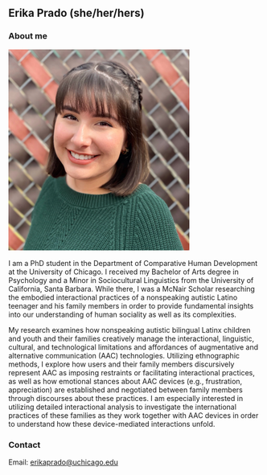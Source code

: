 ## Erika Prado (she/her/hers)

### About me

<img src="./images/erika-prado.jpg" width="360" height="400">


I am a PhD student in the Department of Comparative Human Development at the University of Chicago. I received my Bachelor of Arts degree in Psychology and a Minor in Sociocultural Linguistics from the University of California, Santa Barbara. While there, I was a McNair Scholar researching the embodied interactional practices of a nonspeaking autistic Latino teenager and his family members in order to provide fundamental insights into our understanding of human sociality as well as its complexities. 

My research examines how nonspeaking autistic bilingual Latinx children and youth and their families creatively manage the interactional, linguistic, cultural, and technological limitations and affordances of augmentative and alternative communication (AAC) technologies. Utilizing ethnographic methods, I explore how users and their family members discursively represent AAC as imposing restraints or facilitating interactional practices, as well as how emotional stances about AAC devices (e.g., frustration, appreciation) are established and negotiated between family members through discourses about these practices. I am especially interested in utilizing detailed interactional analysis to investigate the international practices of these families as they work together with AAC devices in order to understand how these device-mediated interactions unfold. 


### Contact 
Email: erikaprado@uchicago.edu
